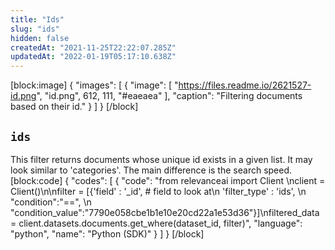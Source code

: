 ```yaml
---
title: "Ids"
slug: "ids"
hidden: false
createdAt: "2021-11-25T22:22:07.285Z"
updatedAt: "2022-01-19T05:17:10.638Z"
---
```

[block:image]
{
  "images": [
    {
      "image": [
        "https://files.readme.io/2621527-id.png",
        "id.png",
        612,
        111,
        "#eaeaea"
      ],
      "caption": "Filtering documents based on their id."
    }
  ]
}
[/block]
## `ids`
This filter returns documents whose unique id exists in a given list. It may look similar to 'categories'. The main difference is the search speed.
[block:code]
{
  "codes": [
    {
      "code": "from relevanceai import Client \nclient = Client()\n\nfilter =  [{'field' : '_id',     # field to look at\n            'filter_type' : 'ids', \n            \"condition\":\"==\", \n            \"condition_value\":\"7790e058cbe1b1e10e20cd22a1e53d36\"}]\nfiltered_data = client.datasets.documents.get_where(dataset_id, filter)",
      "language": "python",
      "name": "Python (SDK)"
    }
  ]
}
[/block]
